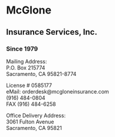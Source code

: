 <div id="head-contain">
	<div id="logobox">
		<h1>McGlone</h1>
		<h2>Insurance Services, Inc.</h2>
		<h3>Since 1979</h3>
	</div>
	<div id="info-row">
		<div id="left-box">
			<p>
				Mailing Address:<br>
				P.O. Box 215774<br>
				Sacramento, CA 95821-8774
			</p>
		</div>
		<div id="center-box">
			<p>
				License # 0585177<br>
				eMail: <a mailto:orderdesk@mcgloneinsurance.com>orderdesk@mcgloneinsurance.com</a><br>
				(916) 484-0804<br>
				FAX (916) 484-6258
			</p>
		<div id="right-box">
			<p>
				Office Delivery Address:<br>
				3061 Fulton Avenue<br>
				Sacramento, CA 95821
			</p>
		</div>
		<p class="clear"></p>
	</div>
</div>